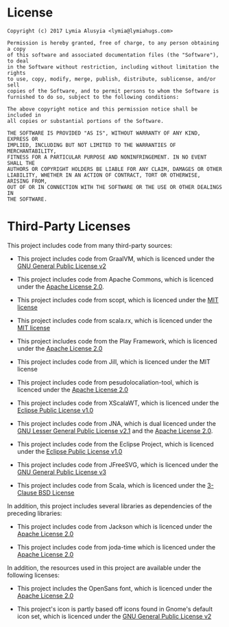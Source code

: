 License
=======

    Copyright (c) 2017 Lymia Alusyia <lymia@lymiahugs.com>
    
    Permission is hereby granted, free of charge, to any person obtaining a copy
    of this software and associated documentation files (the "Software"), to deal
    in the Software without restriction, including without limitation the rights
    to use, copy, modify, merge, publish, distribute, sublicense, and/or sell
    copies of the Software, and to permit persons to whom the Software is
    furnished to do so, subject to the following conditions:
    
    The above copyright notice and this permission notice shall be included in
    all copies or substantial portions of the Software.
    
    THE SOFTWARE IS PROVIDED "AS IS", WITHOUT WARRANTY OF ANY KIND, EXPRESS OR
    IMPLIED, INCLUDING BUT NOT LIMITED TO THE WARRANTIES OF MERCHANTABILITY,
    FITNESS FOR A PARTICULAR PURPOSE AND NONINFRINGEMENT. IN NO EVENT SHALL THE
    AUTHORS OR COPYRIGHT HOLDERS BE LIABLE FOR ANY CLAIM, DAMAGES OR OTHER
    LIABILITY, WHETHER IN AN ACTION OF CONTRACT, TORT OR OTHERWISE, ARISING FROM,
    OUT OF OR IN CONNECTION WITH THE SOFTWARE OR THE USE OR OTHER DEALINGS IN
    THE SOFTWARE.

Third-Party Licenses
====================

This project includes code from many third-party sources:

* This project includes code from GraalVM, which is licenced under the 
  [GNU General Public License v2](https://github.com/oracle/graal/blob/master/LICENSE)

* This project includes code from Apache Commons, which is licenced under the
  [Apache License 2.0](https://www.apache.org/licenses/LICENSE-2.0).

* This project includes code from scopt, which is licenced under the 
  [MIT license](https://github.com/scopt/scopt/blob/scopt3/LICENSE.md)
  
* This project includes code from scala.rx, which is licenced under the 
  [MIT license](https://github.com/lihaoyi/scala.rx#credits)

* This project includes code from the Play Framework, which is licenced under the
  [Apache License 2.0](https://www.apache.org/licenses/LICENSE-2.0)

* This project includes code from Jill, which is licenced under the MIT license

* This project includes code from pesudolocaliation-tool, which is licenced under the
  [Apache License 2.0](https://www.apache.org/licenses/LICENSE-2.0)

* This project includes code from XScalaWT, which is licenced under the
  [Eclipse Public License v1.0](http://www.eclipse.org/legal/epl-v10.html)

* This project includes code from JNA, which is dual licenced under the
  [GNU Lesser General Public License v2.1](https://www.gnu.org/licenses/old-licenses/lgpl-2.1.en.html) and the
  [Apache License 2.0](https://www.apache.org/licenses/LICENSE-2.0).

* This project includes code from the Eclipse Project, which is licenced under the
  [Eclipse Public License v1.0](http://www.eclipse.org/legal/epl-v10.html)

* This project includes code from JFreeSVG, which is licenced under the
  [GNU General Public License v3](https://www.gnu.org/licenses/gpl-3.0.txt)

* This project includes code from Scala, which is licenced under the
  [3-Clause BSD License](https://www.scala-lang.org/license.html)


In addition, this project includes several libraries as dependencies of the preceding libraries:

* This project includes code from Jackson which is licenced under the 
  [Apache License 2.0](https://www.apache.org/licenses/LICENSE-2.0)
  
* This project includes code from joda-time which is licenced under the
  [Apache License 2.0](https://www.apache.org/licenses/LICENSE-2.0)
  
  
In addition, the resources used in this project are available under the following licenses:

* This project includes the OpenSans font, which is licenced under the
  [Apache License 2.0](https://www.apache.org/licenses/LICENSE-2.0)
  
* This project's icon is partly based off icons found in Gnome's default icon set, which is licenced under the
  [GNU General Public License v2](https://www.gnu.org/licenses/old-licenses/gpl-2.0.en.html)
  